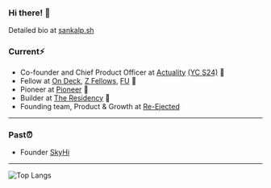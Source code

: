 ### Hi there! 👋

Detailed bio at <a href="https://sankalp.sh/" target="_blank">sankalp.sh</a>

### Current⚡️
<!--* Fellow at <a href="https://www.founder.university/" target="_blank">FU</a> -->

* Co-founder and Chief Product Officer at <a href="https://actuality.live/" target="_blank">Actuality</a> <a href="https://ycombinator.com/" target="_blank">(YC S24)</a> 🙌
* Fellow at <a href="https://www.beondeck.com/" target="_blank">On Deck</a>, <a href="https://www.zfellows.com/" target="_blank">Z Fellows</a>, <a href="https://www.founder.university/" target="_blank">FU</a> 🙌
* Pioneer at <a href="https://pioneer.app/" target="_blank">Pioneer</a> 🙌
* Builder at <a href="https://www.livetheresidency.com/" target="_blank">The Residency</a> 🙌
* Founding team, Product & Growth at <a href="https://reejected.in/" target="_blank">Re-Ejected</a>

<hr />

### Past⏰
* Founder <a href="https://www.skyhi.live/" target="_blank">SkyHi</a>

<hr />

![Top Langs](https://github-readme-stats.vercel.app/api/top-langs/?username=1sankalp&layout=compact)
